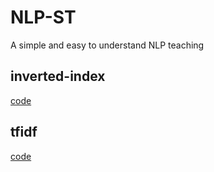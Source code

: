 # NLP-ST

A simple and easy to understand NLP teaching

## inverted-index

[code](https://github.com/1837669410/NLP-ST/blob/main/inverted-index.py)

## tfidf

[code](https://github.com/1837669410/NLP-ST/blob/main/tf-idf.py)
